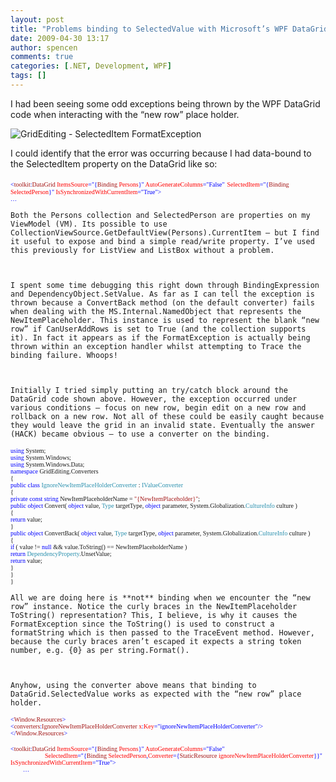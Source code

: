 ```yaml
---
layout: post
title: "Problems binding to SelectedValue with Microsoft’s WPF DataGrid"
date: 2009-04-30 13:17
author: spencen
comments: true
categories: [.NET, Development, WPF]
tags: []
---
```



I had been seeing some odd exceptions being thrown by the WPF DataGrid code when interacting with the “new row” place holder. 
  

![GridEditing - SelectedItem FormatException](/images/GridEditing%20-%20SelectedItem%20FormatException_1.png "GridEditing - SelectedItem FormatException") 
  

I could identify that the error was occurring because I had data-bound to the SelectedItem property on the DataGrid like so:
  

<font size="1"><font face="Verdana"><span style="color: blue">&lt;</span><span style="color: #a31515">toolkit</span><span style="color: blue">:</span><span style="color: #a31515">DataGrid </span><span style="color: red">ItemsSource</span><span style="color: blue">=&quot;{</span><span style="color: #a31515">Binding </span><span style="color: red">Persons</span><span style="color: blue">}&quot; </span><span style="color: red">AutoGenerateColumns</span><span style="color: blue">=&quot;False&quot;</span></font></font><span style="color: blue">
</span><font size="1"><font face="Verdana"><span style="color: blue">                  </span><span style="color: red">SelectedItem</span><span style="color: blue">=&quot;{</span><span style="color: #a31515">Binding </span><span style="color: red">SelectedPerson</span></font></font><font size="1"><font face="Verdana"><span style="color: blue">}&quot;
</span><span style="color: red">IsSynchronizedWithCurrentItem</span><span style="color: blue">=&quot;True&quot;&gt;  
        …</span></font></font></pre>
<a href="http://11011.net/software/vspaste"></a>

    
    Both the Persons collection and SelectedPerson are properties on my ViewModel (VM). Its possible to use CollectionViewSource.GetDefaultView(Persons).CurrentItem – but I find it useful to expose and bind a simple read/write property. I’ve used this previously for ListView and ListBox without a problem.
    

    
    I spent some time debugging this right down through BindingExpression and DependencyObject.SetValue. As far as I can tell the exception is thrown because a ConvertBack method (on the default converter) fails when dealing with the MS.Internal.NamedObject that represents the NewItemPlaceholder. This instance is used to represent the blank “new row” if CanUserAddRows is set to True (and the collection supports it). In fact it appears as if the FormatException is actually being thrown within an exception handler whilst attempting to Trace the binding failure. Whoops!
    

    
    Initially I tried simply putting an try/catch block around the DataGrid code shown above. However, the exception occurred under various conditions – focus on new row, begin edit on a new row and rollback on a new row. Not all of these could be easily caught because they would leave the grid in an invalid state. Eventually the answer (HACK) became obvious – to use a converter on the binding.
    
<pre class="code"><font size="1"><font face="Verdana"><span style="color: blue">using </span>System;
<span style="color: blue">using </span>System.Windows;
<span style="color: blue">using </span>System.Windows.Data;
<span style="color: blue">namespace </span>GridEditing.Converters
{
<span style="color: blue">public class </span><span style="color: #2b91af">IgnoreNewItemPlaceHolderConverter </span>: </font></font><font size="1"><font face="Verdana"><span style="color: #2b91af">IValueConverter
</span>{
<span style="color: blue">private const string </span>NewItemPlaceholderName = <span style="color: #a31515">&quot;{NewItemPlaceholder}&quot;</span>;
<span style="color: blue">public object </span>Convert( <span style="color: blue">object </span>value, <span style="color: #2b91af">Type </span>targetType, <span style="color: blue">object </span>parameter, System.Globalization.<span style="color: #2b91af">CultureInfo </span>culture )
{
<span style="color: blue">return </span>value;
}
<span style="color: blue">public object </span>ConvertBack( <span style="color: blue">object </span>value, <span style="color: #2b91af">Type </span>targetType, <span style="color: blue">object </span>parameter, System.Globalization.<span style="color: #2b91af">CultureInfo </span>culture )
{
<span style="color: blue">if </span>( value != <span style="color: blue">null </span>&amp;&amp; value.ToString() == NewItemPlaceholderName )
<span style="color: blue">return </span><span style="color: #2b91af">DependencyProperty</span>.UnsetValue;
<span style="color: blue">return </span>value;
}
}
}</font></font></pre>
<a href="http://11011.net/software/vspaste"></a>

    
    All we are doing here is **not** binding when we encounter the “new row” instance. Notice the curly braces in the NewItemPlaceholder ToString() representation? This, I believe, is why it causes the FormatException since the ToString() is used to construct a formatString which is then passed to the TraceEvent method. However, because the curly braces aren’t escaped it expects a string token number, e.g. {0} as per string.Format().
    

    
    Anyhow, using the converter above means that binding to DataGrid.SelectedValue works as expected with the “new row” place holder.
    
<pre class="code"><font size="1"><font face="Verdana"><span style="color: blue">&lt;</span><span style="color: #a31515">Window.Resources</span><span style="color: blue">&gt;</span></font></font><font size="1"><font face="Verdana"><span style="color: blue">
&lt;</span><span style="color: #a31515">converters</span><span style="color: blue">:</span><span style="color: #a31515">IgnoreNewItemPlaceHolderConverter </span><span style="color: red">x</span><span style="color: blue">:</span><span style="color: red">Key</span></font></font><font size="1"><font face="Verdana"><span style="color: blue">=&quot;ignoreNewItemPlaceHolderConverter&quot;/&gt;
&lt;/</span><span style="color: #a31515">Window.Resources</span><span style="color: blue">&gt;</span></font></font></pre>
<pre class="code"><font size="1"><font face="Verdana"><span style="color: blue">&lt;</span><span style="color: #a31515">toolkit</span><span style="color: blue">:</span><span style="color: #a31515">DataGrid </span><span style="color: red">ItemsSource</span><span style="color: blue">=&quot;{</span><span style="color: #a31515">Binding </span><span style="color: red">Persons</span><span style="color: blue">}&quot; </span><span style="color: red">AutoGenerateColumns</span></font></font><font size="1"><font face="Verdana"><span style="color: blue">=&quot;False&quot;  
                      </span><span style="color: red">SelectedItem</span><span style="color: blue">=&quot;{</span><span style="color: #a31515">Binding </span><span style="color: red">SelectedPerson</span><span style="color: blue">,</span><span style="color: red">Converter</span><span style="color: blue">={</span><span style="color: #a31515">StaticResource </span><span style="color: red">ignoreNewItemPlaceHolderConverter</span></font></font><font size="1"><font face="Verdana"><span style="color: blue">}}&quot;
</span><span style="color: red">IsSynchronizedWithCurrentItem</span><span style="color: blue">=&quot;True&quot;&gt;  
        …</span></font></font>

<a href="http://11011.net/software/vspaste"></a><a href="http://11011.net/software/vspaste"></a>

